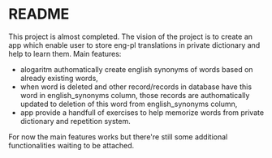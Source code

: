 # README

This project is almost completed. The vision of the project is to create an app which enable user to store eng-pl translations in private dictionary and help to learn them.
Main features:
 - alogaritm authomatically create english synonyms of words based on already existing words,
 - when word is deleted and other record/records in database have this word in english_synonyms column, those records are authomatically updated to deletion of this word from english_synonyms column,
 - app provide a handfull of exercises to help memorize words from private dictionary and repetition system.

For now the main features works but there're still some additional functionalities waiting to be attached.
